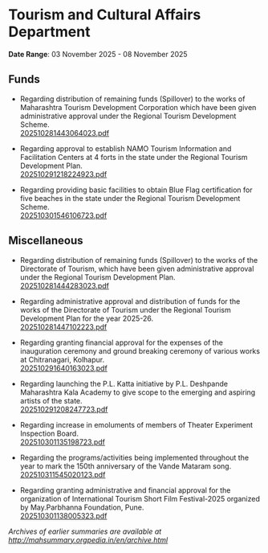 # Tourism and Cultural Affairs Department

**Date Range**: 03 November 2025 - 08 November 2025


## Funds
- Regarding distribution of remaining funds (Spillover) to the works of Maharashtra Tourism Development Corporation which have been given administrative approval under the Regional Tourism Development Scheme.\
  [202510281443064023.pdf](https://gr.maharashtra.gov.in/Site/Upload/Government%20Resolutions/English/202510281443064023.pdf)

- Regarding approval to establish NAMO Tourism Information and Facilitation Centers at 4 forts in the state under the Regional Tourism Development Plan.\
  [202510291218224923.pdf](https://gr.maharashtra.gov.in/Site/Upload/Government%20Resolutions/English/202510291218224923.pdf)

- Regarding providing basic facilities to obtain Blue Flag certification for five beaches in the state under the Regional Tourism Development Scheme.\
  [202510301546106723.pdf](https://gr.maharashtra.gov.in/Site/Upload/Government%20Resolutions/English/202510301546106723.pdf)

## Miscellaneous
- Regarding distribution of remaining funds (Spillover) to the works of the Directorate of Tourism, which have been given administrative approval under the Regional Tourism Development Plan.\
  [202510281444283023.pdf](https://gr.maharashtra.gov.in/Site/Upload/Government%20Resolutions/English/202510281444283023.pdf)

- Regarding administrative approval and distribution of funds for the works of the Directorate of Tourism under the Regional Tourism Development Plan for the year 2025-26.\
  [202510281447102223.pdf](https://gr.maharashtra.gov.in/Site/Upload/Government%20Resolutions/English/202510281447102223.pdf)

- Regarding granting financial approval for the expenses of the inauguration ceremony and ground breaking ceremony of various works at Chitranagari, Kolhapur.\
  [202510291640163023.pdf](https://gr.maharashtra.gov.in/Site/Upload/Government%20Resolutions/English/202510291640163023.pdf)

- Regarding launching the P.L. Katta initiative by P.L. Deshpande Maharashtra Kala Academy to give scope to the emerging and aspiring artists of the state.\
  [202510291208247723.pdf](https://gr.maharashtra.gov.in/Site/Upload/Government%20Resolutions/English/202510291208247723.pdf)

- Regarding increase in emoluments of members of Theater Experiment Inspection Board.\
  [202510301135198723.pdf](https://gr.maharashtra.gov.in/Site/Upload/Government%20Resolutions/English/202510301135198723.pdf)

- Regarding the programs/activities being implemented throughout the year to mark the 150th anniversary of the Vande Mataram song.\
  [202510311545020123.pdf](https://gr.maharashtra.gov.in/Site/Upload/Government%20Resolutions/English/202510311545020123.....pdf)

- Regarding granting administrative and financial approval for the organization of International Tourism Short Film Festival-2025 organized by May.Parbhanna Foundation, Pune.\
  [202510301138005323.pdf](https://gr.maharashtra.gov.in/Site/Upload/Government%20Resolutions/English/202510301138005323.pdf)


*Archives of earlier summaries are available at http://mahsummary.orgpedia.in/en/archive.html*